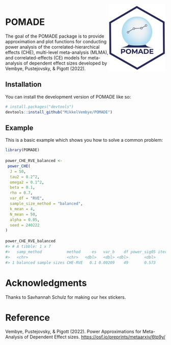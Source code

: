 
<!-- README.md is generated from README.Rmd. Please edit that file -->

<img src="man/figures/POMADE_hex.png" align="right" alt="" width="180" />

# POMADE

<!-- badges: start -->
<!-- badges: end -->

The goal of the POMADE package is to provide approximation and plot
functions for conducting power analysis of the correlated-hierarchical
effects (CHE), multi-level meta-analysis (MLMA), and correlated-effects
(CE) models for meta-analysis of dependent effect sizes developed by
Vembye, Pustejovsky, & Pigott (2022).

## Installation

You can install the development version of POMADE like so:

``` r
# install.packages("devtools")
devtools::install_github("MikkelVembye/POMADE")
```

## Example

This is a basic example which shows you how to solve a common problem:

``` r
library(POMADE)

power_CHE_RVE_balanced <- 
 power_CHE(
  J = 50,
  tau2 = 0.2^2,
  omega2 = 0.1^2,
  beta = 0.1,
  rho = 0.7,
  var_df = "RVE",
  sample_size_method = "balanced",
  k_mean = 4,
  N_mean = 50,
  alpha = 0.05,
  seed = 240222
)

power_CHE_RVE_balanced
#> # A tibble: 1 x 7
#>   samp_method           method     es   var_b    df power_sig05 iterations
#>   <chr>                 <chr>   <dbl>   <dbl> <dbl>       <dbl>      <dbl>
#> 1 balanced sample sizes CHE-RVE   0.1 0.00209    49       0.573        100
```

# Acknowledgments

Thanks to Savhannah Schulz for making our hex stickers.

# Reference

Vembye, Pustejovsky, & Pigott (2022). Power Approximations for
Meta-Analysis of Dependent Effect sizes.
<https://osf.io/preprints/metaarxiv/6tp9y/>
